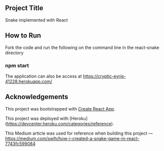 ## Project Title

Snake implemented with React

## How to Run

Fork the code and run the following on the command line in the react-snake directory

### npm start

 The application can also be access at https://cryptic-eyrie-41228.herokuapp.com/

## Acknowledgements

This project was bootstrapped with [Create React App](https://github.com/facebook/create-react-app).

This project was deployed with [Heroku] (https://devcenter.heroku.com/categories/reference).

This Medium article was used for reference when building this project — https://medium.com/swlh/how-i-created-a-snake-game-in-react-7743fc599084 


